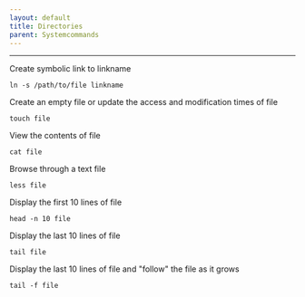 ```yaml
---
layout: default
title: Directories
parent: Systemcommands
---
```


______________________________________________________________________

Create symbolic link to linkname

`ln -s /path/to/file linkname`

Create an empty file or update the access and modification times of file

`touch file`

View the contents of file

`cat file`

Browse through a text file

`less file`

Display the first 10 lines of file

`head -n 10 file`

Display the last 10 lines of file

`tail file`

Display the last 10 lines of file and "follow" the file as it grows

`tail -f file`
